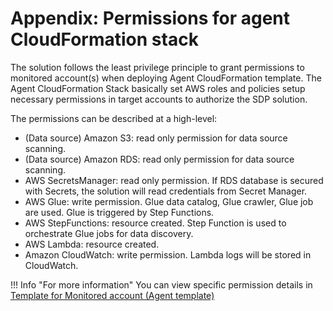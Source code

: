 # Appendix: Permissions for agent CloudFormation stack

The solution follows the least privilege principle to grant permissions to monitored account(s) when deploying Agent CloudFormation template.
The Agent CloudFormation Stack basically set AWS roles and policies setup necessary permissions in target accounts to authorize the SDP solution. 

The permissions can be described at a high-level:

- (Data source) Amazon S3: read only permission for data source scanning.
- (Data source) Amazon RDS: read only permission for data source scanning. 
- AWS SecretsManager: read only permission. If RDS database is secured with Secrets, the solution will read credentials from Secret Manager.
- AWS Glue: write permission. Glue data catalog, Glue crawler, Glue job are used. Glue is triggered by Step Functions.
- AWS StepFunctions: resource created. Step Function is used to orchestrate Glue jobs for data discovery.
- AWS Lambda: resource created.
- Amazon CloudWatch: write permission. Lambda logs will be stored in CloudWatch.


!!! Info "For more information"
    You can view specific permission details in [Template for Monitored account (Agent template)](../deployment/template.md)